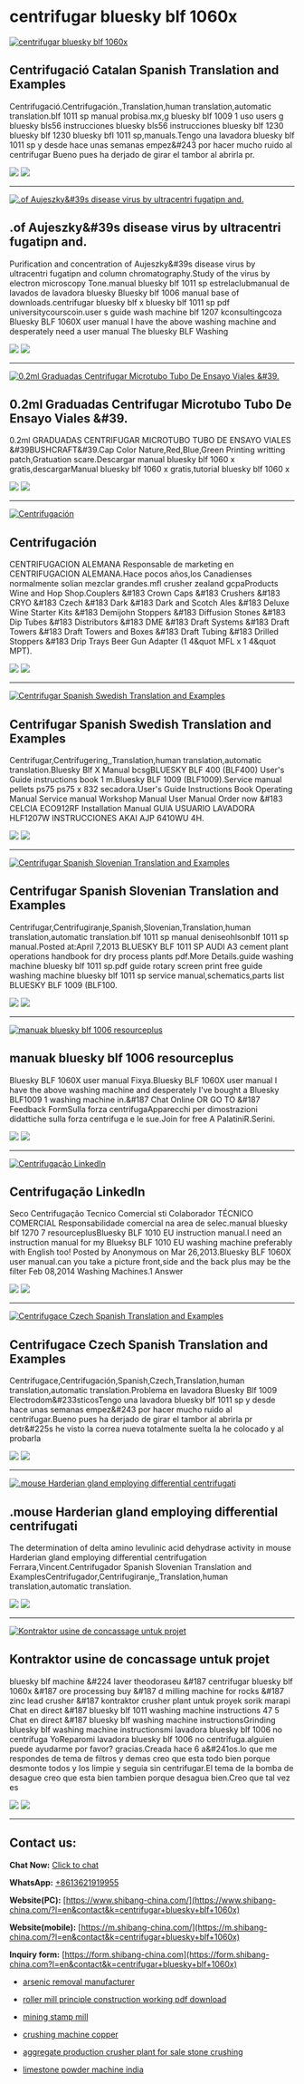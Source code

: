 # centrifugar bluesky blf 1060x

<a href="https://swt.shibang-china.com/?l=en&img&k=centrifugar+bluesky+blf+1060x" target="_blank">![centrifugar bluesky blf 1060x](http://static.shibang-china.com/all-800x300/1530.jpg)</a>

## Centrifugació Catalan Spanish Translation and Examples
Centrifugació.Centrifugación.,Translation,human translation,automatic translation.blf 1011 sp manual probisa.mx,g bluesky blf 1009 1 uso users g bluesky bls56 instrucciones bluesky bls56 instrucciones bluesky blf 1230 bluesky blf 1230 bluesky bfl 1011 sp,manuals.Tengo una lavadora bluesky blf 1011 sp y desde hace unas semanas empez&#243 por hacer mucho ruido al centrifugar Bueno pues ha derjado de girar el tambor al abrirla pr.


<a href="https://whatsapp.shibangsoft.com/WhatsApp.php" target="_blank" title="WhatsApp">![](http://static.shibang-china.com/icon/whatsapp.png)</a> <a href="https://swt.shibang-china.com/?l=en&icon&k=centrifugar+bluesky+blf+1060x" target="_blank">![](http://static.shibang-china.com/icon/chat-en.png)</a>

---

<a href="https://swt.shibang-china.com/?l=en&img&k=centrifugar+bluesky+blf+1060x" target="_blank">![.of Aujeszky&#39s disease virus by ultracentri fugatipn and.](http://static.shibang-china.com/all-800x300/652.jpg)</a>

## .of Aujeszky&#39s disease virus by ultracentri fugatipn and.
Purification and concentration of Aujeszky&#39s disease virus by ultracentri fugatipn and column chromatography.Study of the virus by electron microscopy Tone.manual bluesky blf 1011 sp estrelaclubmanual de lavados de lavadora bluesky Bluesky blf 1006 manual base of downloads.centrifugar bluesky blf x bluesky blf 1011 sp pdf universitycourscoin.user s guide wash machine blf 1207 kconsultingcoza Bluesky BLF 1060X user manual I have the above washing machine and desperately need a user manual The bluesky BLF Washing


<a href="https://whatsapp.shibangsoft.com/WhatsApp.php" target="_blank" title="WhatsApp">![](http://static.shibang-china.com/icon/whatsapp.png)</a> <a href="https://swt.shibang-china.com/?l=en&icon&k=centrifugar+bluesky+blf+1060x" target="_blank">![](http://static.shibang-china.com/icon/chat-en.png)</a>

---

<a href="https://swt.shibang-china.com/?l=en&img&k=centrifugar+bluesky+blf+1060x" target="_blank">![0.2ml Graduadas Centrifugar Microtubo Tubo De Ensayo Viales &#39.](http://static.shibang-china.com/all-800x300/354.jpg)</a>

## 0.2ml Graduadas Centrifugar Microtubo Tubo De Ensayo Viales &#39.
0.2ml GRADUADAS CENTRIFUGAR MICROTUBO TUBO DE ENSAYO VIALES &#39BUSHCRAFT&#39.Cap Color Nature,Red,Blue,Green Printing writting patch,Gratuation scare.Descargar manual bluesky blf 1060 x gratis,descargarManual bluesky blf 1060 x gratis,tutorial bluesky blf 1060 x


<a href="https://whatsapp.shibangsoft.com/WhatsApp.php" target="_blank" title="WhatsApp">![](http://static.shibang-china.com/icon/whatsapp.png)</a> <a href="https://swt.shibang-china.com/?l=en&icon&k=centrifugar+bluesky+blf+1060x" target="_blank">![](http://static.shibang-china.com/icon/chat-en.png)</a>

---

<a href="https://swt.shibang-china.com/?l=en&img&k=centrifugar+bluesky+blf+1060x" target="_blank">![Centrifugación](http://static.shibang-china.com/all-800x300/104.jpg)</a>

## Centrifugación
CENTRIFUGACION ALEMANA Responsable de marketing en CENTRIFUGACION ALEMANA.Hace pocos años,los Canadienses normalmente solían mezclar grandes.mfl crusher zealand gcpaProducts Wine and Hop Shop.Couplers &#183 Crown Caps &#183 Crushers &#183 CRYO &#183 Czech &#183 Dark &#183 Dark and Scotch Ales &#183 Deluxe Wine Starter Kits &#183 Demijohn Stoppers &#183 Diffusion Stones &#183 Dip Tubes &#183 Distributors &#183 DME &#183 Draft Systems &#183 Draft Towers &#183 Draft Towers and Boxes &#183 Draft Tubing &#183 Drilled Stoppers &#183 Drip Trays Beer Gun Adapter (1 4&quot MFL x 1 4&quot MPT).


<a href="https://whatsapp.shibangsoft.com/WhatsApp.php" target="_blank" title="WhatsApp">![](http://static.shibang-china.com/icon/whatsapp.png)</a> <a href="https://swt.shibang-china.com/?l=en&icon&k=centrifugar+bluesky+blf+1060x" target="_blank">![](http://static.shibang-china.com/icon/chat-en.png)</a>

---

<a href="https://swt.shibang-china.com/?l=en&img&k=centrifugar+bluesky+blf+1060x" target="_blank">![Centrifugar Spanish Swedish Translation and Examples](http://static.shibang-china.com/all-800x300/825.jpg)</a>

## Centrifugar Spanish Swedish Translation and Examples
Centrifugar,Centrifugering,,Translation,human translation,automatic translation.Bluesky Blf X Manual bcsgBLUESKY BLF 400 (BLF400) User's Guide instructions book 1 m.Bluesky BLF 1009 (BLF1009).Service manual pellets ps75 ps75 x 832 secadora.User's Guide Instructions Book Operating Manual Service manual Workshop Manual User Manual Order now &#183 CELCIA ECO912RF Installation Manual GUIA USUARIO LAVADORA HLF1207W INSTRUCCIONES AKAI AJP 6410WU 4H.


<a href="https://whatsapp.shibangsoft.com/WhatsApp.php" target="_blank" title="WhatsApp">![](http://static.shibang-china.com/icon/whatsapp.png)</a> <a href="https://swt.shibang-china.com/?l=en&icon&k=centrifugar+bluesky+blf+1060x" target="_blank">![](http://static.shibang-china.com/icon/chat-en.png)</a>

---

<a href="https://swt.shibang-china.com/?l=en&img&k=centrifugar+bluesky+blf+1060x" target="_blank">![Centrifugar Spanish Slovenian Translation and Examples](http://static.shibang-china.com/all-800x300/957.jpg)</a>

## Centrifugar Spanish Slovenian Translation and Examples
Centrifugar,Centrifugiranje,Spanish,Slovenian,Translation,human translation,automatic translation.blf 1011 sp manual deniseohlsonblf 1011 sp manual.Posted at:April 7,2013 BLUESKY BLF 1011 SP AUDI A3 cement plant operations handbook for dry process plants pdf.More Details.guide washing machine bluesky blf 1011 sp.pdf guide rotary screen print free guide washing machine bluesky blf 1011 sp service manual,schematics,parts list BLUESKY BLF 1009 (BLF100.


<a href="https://whatsapp.shibangsoft.com/WhatsApp.php" target="_blank" title="WhatsApp">![](http://static.shibang-china.com/icon/whatsapp.png)</a> <a href="https://swt.shibang-china.com/?l=en&icon&k=centrifugar+bluesky+blf+1060x" target="_blank">![](http://static.shibang-china.com/icon/chat-en.png)</a>

---

<a href="https://swt.shibang-china.com/?l=en&img&k=centrifugar+bluesky+blf+1060x" target="_blank">![manuak bluesky blf 1006 resourceplus](http://static.shibang-china.com/all-800x300/1319.jpg)</a>

## manuak bluesky blf 1006 resourceplus
Bluesky BLF 1060X user manual Fixya.Bluesky BLF 1060X user manual I have the above washing machine and desperately I've bought a Bluesky BLF1009 1 washing machine in.&#187 Chat Online OR GO TO &#187 Feedback FormSulla forza centrifugaApparecchi per dimostrazioni didattiche sulla forza centrifuga e le sue.Join for free A PalatiniR.Serini.


<a href="https://whatsapp.shibangsoft.com/WhatsApp.php" target="_blank" title="WhatsApp">![](http://static.shibang-china.com/icon/whatsapp.png)</a> <a href="https://swt.shibang-china.com/?l=en&icon&k=centrifugar+bluesky+blf+1060x" target="_blank">![](http://static.shibang-china.com/icon/chat-en.png)</a>

---

<a href="https://swt.shibang-china.com/?l=en&img&k=centrifugar+bluesky+blf+1060x" target="_blank">![Centrifugação LinkedIn](http://static.shibang-china.com/all-800x300/822.jpg)</a>

## Centrifugação LinkedIn
Seco Centrifugação Tecnico Comercial sti Colaborador TÉCNICO COMERCIAL Responsabilidade comercial na area de selec.manual bluesky blf 1270 7 resourceplusBluesky BLF 1010 EU instruction manual.I need an instruction manual for my Blueksy BLF 1010 EU washing machine preferably with English too! Posted by Anonymous on Mar 26,2013.Bluesky BLF 1060X user manual.can you take a picture front,side and the back plus may be the filter Feb 08,2014 Washing Machines.1 Answer


<a href="https://whatsapp.shibangsoft.com/WhatsApp.php" target="_blank" title="WhatsApp">![](http://static.shibang-china.com/icon/whatsapp.png)</a> <a href="https://swt.shibang-china.com/?l=en&icon&k=centrifugar+bluesky+blf+1060x" target="_blank">![](http://static.shibang-china.com/icon/chat-en.png)</a>

---

<a href="https://swt.shibang-china.com/?l=en&img&k=centrifugar+bluesky+blf+1060x" target="_blank">![Centrifugace Czech Spanish Translation and Examples](http://static.shibang-china.com/all-800x300/277.jpg)</a>

## Centrifugace Czech Spanish Translation and Examples
Centrifugace,Centrifugación,Spanish,Czech,Translation,human translation,automatic translation.Problema en lavadora Bluesky Blf 1009 Electrodom&#233sticosTengo una lavadora bluesky blf 1011 sp y desde hace unas semanas empez&#243 por hacer mucho ruido al centrifugar.Bueno pues ha derjado de girar el tambor al abrirla pr detr&#225s he visto la correa nueva totalmente suelta la he colocado y al probarla


<a href="https://whatsapp.shibangsoft.com/WhatsApp.php" target="_blank" title="WhatsApp">![](http://static.shibang-china.com/icon/whatsapp.png)</a> <a href="https://swt.shibang-china.com/?l=en&icon&k=centrifugar+bluesky+blf+1060x" target="_blank">![](http://static.shibang-china.com/icon/chat-en.png)</a>

---

<a href="https://swt.shibang-china.com/?l=en&img&k=centrifugar+bluesky+blf+1060x" target="_blank">![.mouse Harderian gland employing differential centrifugati](http://static.shibang-china.com/all-800x300/910.jpg)</a>

## .mouse Harderian gland employing differential centrifugati
The determination of delta amino levulinic acid dehydrase activity in mouse Harderian gland employing differential centrifugation Ferrara,Vincent.Centrifugador Spanish Slovenian Translation and ExamplesCentrifugador,Centrifugiranje,,Translation,human translation,automatic translation.


<a href="https://whatsapp.shibangsoft.com/WhatsApp.php" target="_blank" title="WhatsApp">![](http://static.shibang-china.com/icon/whatsapp.png)</a> <a href="https://swt.shibang-china.com/?l=en&icon&k=centrifugar+bluesky+blf+1060x" target="_blank">![](http://static.shibang-china.com/icon/chat-en.png)</a>

---

<a href="https://swt.shibang-china.com/?l=en&img&k=centrifugar+bluesky+blf+1060x" target="_blank">![Kontraktor usine de concassage untuk projet](http://static.shibang-china.com/all-800x300/267.jpg)</a>

## Kontraktor usine de concassage untuk projet
bluesky blf machine &#224 laver theodoraseu &#187 centrifugar bluesky blf 1060x &#187 ore processing buy &#187 d milling machine for rocks &#187 zinc lead crusher &#187 kontraktor crusher plant untuk proyek sorik marapi Chat en direct &#187 bluesky blf 1011 washing machine instructions 47 5 Chat en direct &#187 bluesky blf washing machine instructionsGrinding bluesky blf washing machine instructionsmi lavadora bluesky blf 1006 no centrifuga YoReparomi lavadora bluesky blf 1006 no centrifuga.alguien puede ayudarme por favor? gracias.Creada hace 6 a&#241os.lo que me respondes de tema de filtros y demas creo que esta todo bien porque desmonte todos y los limpie y seguia sin centrifugar.El tema de la bomba de desague creo que esta bien tambien porque desagua bien.Creo que tal vez es


<a href="https://whatsapp.shibangsoft.com/WhatsApp.php" target="_blank" title="WhatsApp">![](http://static.shibang-china.com/icon/whatsapp.png)</a> <a href="https://swt.shibang-china.com/?l=en&icon&k=centrifugar+bluesky+blf+1060x" target="_blank">![](http://static.shibang-china.com/icon/chat-en.png)</a>

---
## Contact us:

**Chat Now:** [Click to chat](https://swt.shibang-china.com?l=en&contact&k=centrifugar+bluesky+blf+1060x)

**WhatsApp:**  [+8613621919955](https://whatsapp.shibangsoft.com/WhatsApp.php)

**Website(PC):** [https://www.shibang-china.com/](https://www.shibang-china.com/?l=en&contact&k=centrifugar+bluesky+blf+1060x)

**Website(mobile):** [https://m.shibang-china.com/](https://m.shibang-china.com/?l=en&contact&k=centrifugar+bluesky+blf+1060x)

**Inquiry form:** [https://form.shibang-china.com](https://form.shibang-china.com?l=en&contact&k=centrifugar+bluesky+blf+1060x)

* [arsenic removal manufacturer](../116/arsenic%20removal%20manufacturer.md)

* [roller mill principle construction working pdf download](../120/roller%20mill%20principle%20construction%20working%20pdf%20download.md)

* [mining stamp mill](../123/mining%20stamp%20mill.md)

* [crushing machine copper](../123/crushing%20machine%20copper.md)

* [aggregate production crusher plant for sale stone crushing](../116/aggregate%20production%20crusher%20plant%20for%20sale%20stone%20crushing.md)

* [limestone powder machine india](../112/limestone%20powder%20machine%20india.md)